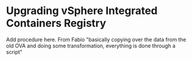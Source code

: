 # Upgrading vSphere Integrated Containers Registry #

Add procedure here. From Fabio "basically copying over the data from the old OVA and doing some transformation, everything is done through a script"